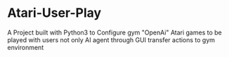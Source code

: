 # Atari-User-Play
A Project built with Python3 to Configure gym "OpenAi" Atari games to be played with users not only AI agent through GUI transfer actions to gym environment
